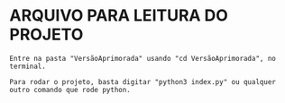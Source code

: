  # ARQUIVO PARA LEITURA DO PROJETO

```
Entre na pasta "VersãoAprimorada" usando "cd VersãoAprimorada", no terminal.

Para rodar o projeto, basta digitar "python3 index.py" ou qualquer outro comando que rode python.
```

